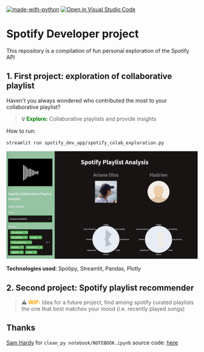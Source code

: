 [![made-with-python](https://img.shields.io/badge/Made%20with-Python-1f425f.svg)](https://www.python.org/)
[![Open in Visual Studio Code](https://img.shields.io/badge/Editor-VSCode-blue?style=flat-square&logo=visual-studio-code&logoColor=white)](https://github.dev/ArianeDlns/spotify-dev/tree/main)

# Spotify Developer project

This repository is a compilation of fun personal exploration of the Spotify API

## 1. First project: exploration of collaborative playlist
Haven't you always wondered who contributed the most to your collaborative playlist?

> <b>:bulb: **<font color='green'>Explore:</font></b>** Collaborative playlists and provide insights


How to run:
```bash
streamlit run spotify_dev_app/spotify_colab_exploration.py
```

[![screenshot](img/screenshot_spotify_dev_collab.png)](https://developer.spotify.com)

**Technologies used**: Spotipy, Streamlit, Pandas, Plotly

## 2. Second project: Spotify playlist recommender

> <b>:warning: **<font color='orange'>WIP:</font></b>** Idea for a future project, find among spotify curated playlists the one that best matches your mood (i.e. recently played songs)

## Thanks
[Sam Hardy](https://github.com/samhardyhey) for ``clean_py notebook/NOTEBOOK.ipynb`` source code: [here](https://github.com/samhardyhey/clean-py)
